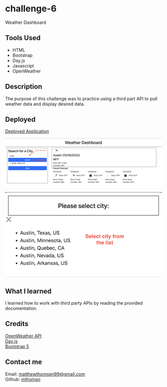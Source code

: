 # challenge-6
Weather Dashboard

## Tools Used
- HTML
- Bootstrap
- Day.js
- Javascript
- OpenWeather

## Description
The purpose of this challenge was to practice using a third part API to pull weather data and display desired data. 

## Deployed
[Deployed Application](https://mthomsn.github.io/challenge-6/)

![main-weather-dashboard](assets/images/main-dashboard.png)

![city-selection-screen](assets/images/select-city.png)

## What I learned
I learned how to work with third party APIs by reading the provided documentation. 

## Credits
[OpenWeather API](https://openweathermap.org/)<br>
[Day.js](https://day.js.org/)<br>
[Bootstrap 5](https://getbootstrap.com/)

## Contact me
Email: [matthewthomsen99@gmail.com](mailto:matthewthomsen99@gmail.com?)<br>
Github: [mthomsn](https://github.com/mthomsn)
